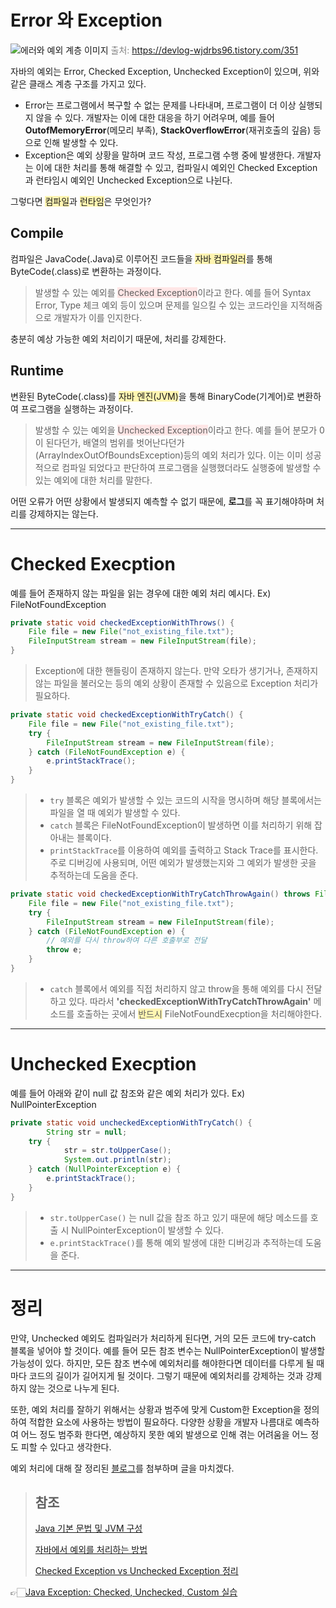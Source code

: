 # Error 와 Exception

![에러와 예외 계층 이미지](https://user-images.githubusercontent.com/45676906/105691109-2cda9400-5f40-11eb-9003-a14873c2eaf2.png)
<span style="color:gray">출처: https://devlog-wjdrbs96.tistory.com/351</span>

자바의 예외는 Error, Checked Exception, Unchecked Exception이 있으며, 위와 같은 클래스 계층 구조를 가지고 있다.

- Error는 프로그램에서 복구할 수 없는 문제를 나타내며, 프로그램이 더 이상 실행되지 않을 수 있다. 개발자는 이에 대한 대응을 하기 어려우며, 예를 들어 <strong>OutofMemoryError</strong>(메모리 부족), <strong>StackOverflowError</strong>(재귀호출의 깊음) 등으로 인해 발생할 수 있다.
- Exception은 예외 상황을 말하며 코드 작성, 프로그램 수행 중에 발생한다. 개발자는 이에 대한 처리를 통해 해결할 수 있고, 컴파일시 예외인 Checked Exception과 런타임시 예외인 Unchecked Exception으로 나뉜다.

그렇다면 <span style="background-color:#fff5b1">컴파일</span>과 <span style="background-color:#fff5b1">런타임</span>은 무엇인가?

## Compile

컴파일은 JavaCode(.Java)로 이루어진 코드들을 <span style="background-color:#fff5b1">자바 컴파일러</span>를 통해 ByteCode(.class)로 변환하는 과정이다.

> 발생할 수 있는 예외를 <span style="background-color:#FFE6E6">Checked Exception</span>이라고 한다.
> 예를 들어 Syntax Error, Type 체크 예외 등이 있으며 문제를 일으킬 수 있는 코드라인을 지적해줌으로 개발자가 이를 인지한다.

충분히 예상 가능한 예외 처리이기 때문에, 처리를 강제한다.

## Runtime

변환된 ByteCode(.class)를 <span style="background-color:#fff5b1">자바 엔진(JVM)</span>을 통해 BinaryCode(기계어)로 변환하여 프로그램을 실행하는 과정이다.

> 발생할 수 있는 예외을 <span style="background-color:#FFE6E6">Unchecked Exception</span>이라고 한다.
> 예를 들어 분모가 0이 된다던가, 배열의 범위를 벗어난다던가(ArrayIndexOutOfBoundsException)등의 예외 처리가 있다. 이는 이미 성공적으로 컴파일 되었다고 판단하여 프로그램을 실행했더라도 실행중에 발생할 수 있는 예외에 대한 처리를 말한다.

어떤 오류가 어떤 상황에서 발생되지 예측할 수 없기 때문에, <strong>로그</strong>를 꼭 표기해야하며 처리를 강제하지는 않는다.

---

# Checked Execption

예를 들어 존재하지 않는 파일을 읽는 경우에 대한 예외 처리 예시다. Ex) FileNotFoundException

```Java
private static void checkedExceptionWithThrows() {
    File file = new File("not_existing_file.txt");
    FileInputStream stream = new FileInputStream(file);
}
```

> Exception에 대한 핸들링이 존재하지 않는다.
> 만약 오타가 생기거나, 존재하지 않는 파일을 불러오는 등의 예외 상황이 존재할 수 있음으로 Exception 처리가 필요하다.

```Java
private static void checkedExceptionWithTryCatch() {
    File file = new File("not_existing_file.txt");
    try {
        FileInputStream stream = new FileInputStream(file);
    } catch (FileNotFoundException e) {
        e.printStackTrace();
    }
}
```

> - `try` 블록은 예외가 발생할 수 있는 코드의 시작을 명시하며 해당 블록에서는 파일을 열 때 예외가 발생할 수 있다.
> - `catch` 블록은 FileNotFoundException이 발생하면 이를 처리하기 위해 잡아내는 블록이다.
> - `printStackTrace`를 이용하여 예외를 출력하고 Stack Trace를 표시한다. 주로 디버깅에 사용되며, 어떤 예외가 발생했는지와 그 예외가 발생한 곳을 추적하는데 도움을 준다.

```Java
private static void checkedExceptionWithTryCatchThrowAgain() throws FileNotFoundException {
    File file = new File("not_existing_file.txt");
    try {
        FileInputStream stream = new FileInputStream(file);
    } catch (FileNotFoundException e) {
        // 예외를 다시 throw하여 다른 호출부로 전달
        throw e;
    }
}
```

> - `catch` 블록에서 예외를 직접 처리하지 않고 throw을 통해 예외를 다시 전달하고 있다. 따라서 <strong>'checkedExceptionWithTryCatchThrowAgain'</strong> 메소드를 호출하는 곳에서 <span style="background-color:#fff5b1">반드시</span> FileNotFoundExecption을 처리해야한다.

---

# Unchecked Execption

예를 들어 아래와 같이 null 값 참조와 같은 예외 처리가 있다. Ex) NullPointerException

```Java
private static void uncheckedExceptionWithTryCatch() {
		String str = null;
    try {
		    str = str.toUpperCase();
		    System.out.println(str);
    } catch (NullPointerException e) {
        e.printStackTrace();
    }
}
```

> - `str.toUpperCase()` 는 null 값을 참조 하고 있기 때문에 해당 메소드를 호출 시 NullPointerException이 발생할 수 있다.
> - `e.printStackTrace()`를 통해 예외 발생에 대한 디버깅과 추적하는데 도움을 준다.

---

# 정리

만약, Unchecked 예외도 컴파일러가 처리하게 된다면, 거의 모든 코드에 try-catch 블록을 넣어야 할 것이다. 예를 들어 모든 참조 변수는 NullPointerException이 발생할 가능성이 있다. 하지만, 모든 참조 변수에 예외처리를 해야한다면 데이터를 다루게 될 때 마다 코드의 길이가 길어지게 될 것이다. 그렇기 때문에 예외처리를 강제하는 것과 강제하지 않는 것으로 나누게 된다.

또한, 예외 처리를 잘하기 위해서는 상황과 범주에 맞게 Custom한 Exception을 정의하여 적합한 요소에 사용하는 방법이 필요하다. 다양한 상황을 개발자 나름대로 예측하여 어느 정도 범주화 한다면, 예상하지 못한 예외 발생으로 인해 겪는 어려움을 어느 정도 피할 수 있다고 생각한다.

예외 처리에 대해 잘 정리된 [블로그](https://hbase.tistory.com/157)를 첨부하며 글을 마치겠다.

> ## 참조
>
> [Java 기본 문법 및 JVM 구성](https://alike-catboat-47c.notion.site/14-01-Java-JVM-228e87528a784fa389993d4d718652bc)
>
> [자바에서 예외를 처리하는 방법](https://velog.io/@pearl0725/자바에서-예외를-처리하는-방법)
>
> [Checked Exception vs Unchecked Exception 정리](https://devlog-wjdrbs96.tistory.com/351)

👉🏻[Java Exception: Checked, Unchecked, Custom 실습](https://cliff-snowstorm-2ff.notion.site/JAVA-Exception-65b4b2a7adf848bbbb92b7a45c5229f9?pvs=4)
